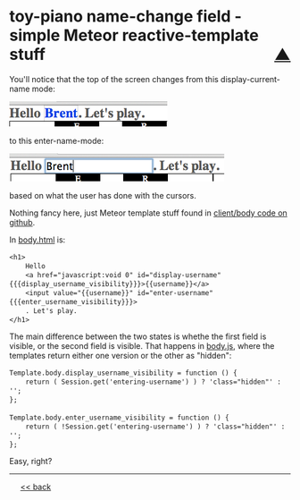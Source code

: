 toy-piano name-change field - simple Meteor reactive-template stuff <span style="float:right;"> [&#x25B2;](../README.md#interesting-bits)</span>
===============

You'll notice that the top of the screen changes from this display-current-name mode:

![](https://github.com/BrentNoorda/toy-piano/blob/master/SLIDES/showname.png?raw=true)

to this enter-name-mode:

![](https://github.com/BrentNoorda/toy-piano/blob/master/SLIDES/changename.png?raw=true)

based on what the user has done with the cursors.

Nothing fancy here, just Meteor template stuff found in [client/body code on github](https://github.com/BrentNoorda/toy-piano/tree/master/client/body).

In [body.html](https://github.com/BrentNoorda/toy-piano/blob/master/client/body/body.html) is:

    <h1>
        Hello
        <a href="javascript:void 0" id="display-username" {{{display_username_visibility}}}>{{username}}</a>
        <input value="{{username}}" id="enter-username" {{{enter_username_visibility}}}>
        . Let's play.
    </h1>

The main difference between the two states is whethe the first field is visible, or the second field is visible.  That happens in [body.js](https://github.com/BrentNoorda/toy-piano/blob/master/client/body/body.js), where the templates return either one version or the other as "hidden":

    Template.body.display_username_visibility = function () {
        return ( Session.get('entering-username') ) ? 'class="hidden"' : '';
    };

    Template.body.enter_username_visibility = function () {
        return ( !Session.get('entering-username') ) ? 'class="hidden"' : '';
    };

Easy, right?

------

&nbsp;&nbsp;&nbsp;&nbsp; [&lt;&lt; back](../README.md#interesting-bits)